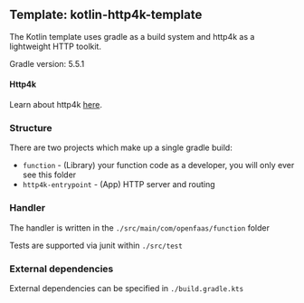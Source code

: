 ## Template: kotlin-http4k-template

The Kotlin template uses gradle as a build system and http4k as a lightweight HTTP toolkit.

Gradle version: 5.5.1

#### Http4k

Learn about http4k [here](https://www.http4k.org/).

### Structure

There are two projects which make up a single gradle build:

- `function` - (Library) your function code as a developer, you will only ever see this folder
- `http4k-entrypoint` - (App) HTTP server and routing


### Handler

The handler is written in the `./src/main/com/openfaas/function` folder

Tests are supported via junit within `./src/test`

### External dependencies

External dependencies can be specified in `./build.gradle.kts`
